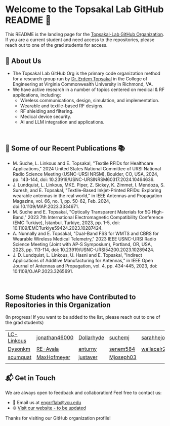 # Welcome to the Topsakal Lab GitHub README 👋

This README is the landing page for the [Topsakal-Lab GitHub Organization](https://github.com/Topsakal-Lab). If you are a current student and need access to the repositories, please reach out to one of the grad students for access. 


## 📡 About Us
-  The Topsakal Lab GitHub Org is the primary code organization method for a research group run by [Dr. Erdem Topsakal](https://egr.vcu.edu/directory/erdem.topsakal/) in the College of Engineering at Virginia Commonwealth University in Richmond, VA.
-  We have active research in a number of topics centered on medical & RF applications, including:
      - Wireless communications, design, simulation, and implementation.
      - Wearable and textile-based RF designs.
      - RF shielding and filtering.
      - Medical device security.
      - AI and LLM integration and applications.

  
<br>

##  📄 Some of our Recent Publications 📚
-  M. Suche, L. Linkous and E. Topsakal, "Textile RFIDs for Healthcare Applications," 2024 United States National Committee of URSI National Radio Science Meeting (USNC-URSI NRSM), Boulder, CO, USA, 2024, pp. 143-144, doi: 10.23919/USNC-URSINRSM60317.2024.10464636.
- J. Lundquist, L. Linkous, MKE. Piper, Z. Sickey, K. Zimmet, I. Mendoza, S. Suresh, and E. Topsakal, "Textile-Based Inkjet-Printed RFIDs: Exploring wearable antennas in the real world," in IEEE Antennas and Propagation Magazine, vol. 66, no. 1, pp. 50-62, Feb. 2024, doi:10.1109/MAP.2023.3334671.
- M. Suche and E. Topsakal, "Optically Transparent Materials for 5G High-Band," 2023 7th International Electromagnetic Compatibility Conference (EMC Turkiye), İstanbul, Turkiye, 2023, pp. 1-5, doi: 10.1109/EMCTurkiye59424.2023.10287424.
- A. Nunnally and E. Topsakal, "Dual-Band FSS for WMTS and CBRS for Wearable Wireless Medical Telemetry," 2023 IEEE USNC-URSI Radio Science Meeting (Joint with AP-S Symposium), Portland, OR, USA, 2023, pp. 113-114, doi: 10.23919/USNC-URSI54200.2023.10289424.
- J. D. Lundquist, L. Linkous, U. Hasni and E. Topsakal, "Indirect Applications of Additive Manufacturing for Antennas," in IEEE Open Journal of Antennas and Propagation, vol. 4, pp. 434-445, 2023, doi: 10.1109/OJAP.2023.3265691.

  

<br>

##  Some Students who have Contributed to Repositories in this Organization

(In progress! If you want to be added to the list, please reach out to one of the grad students)

|     |     |     |     |     |     |
| --- | --- | --- | --- | --- | --- |
| [LC-Linkous](https://github.com/LC-Linkous)| [jonathan46000](https://github.com/jonathan46000)| [Dollarhyde](https://github.com/Dollarhyde)| [suchemj](https://github.com/suchemj)| [sarahhejohnson](https://github.com/sarahhejohnson)| [agnunnally](https://github.com/agnunnally)|
| [Dysonkm](https://github.com/Dysonkm)| [RE-Ayala](https://github.com/RE-Ayala)| [anturny](https://github.com/anturny)| [senem584](https://github.com/senem584)| [wallacelr2](https://github.com/wallacelr2)| [djskriv](https://github.com/djskriv)|
| [scumquat](https://github.com/scumquat)| [MaxHofmeyer](https://github.com/MaxHofmeyer)| [justaver](https://github.com/justaver)| [Mjoseph03](https://github.com/Mjoseph03)| []()| []()|
| []()| []()| []()| []()| []()| []()|





## 📬 Get in Touch
We are always open to feedback and collaboration! Feel free to contact us:

- 📧 Email us at [engrrflab@vcu.edu](mailto:engrrflab@vcu.edu)
- 🌐 [Visit our website - to be updated](https://www.organization-website.com)



Thanks for visiting our GitHub organization profile!
